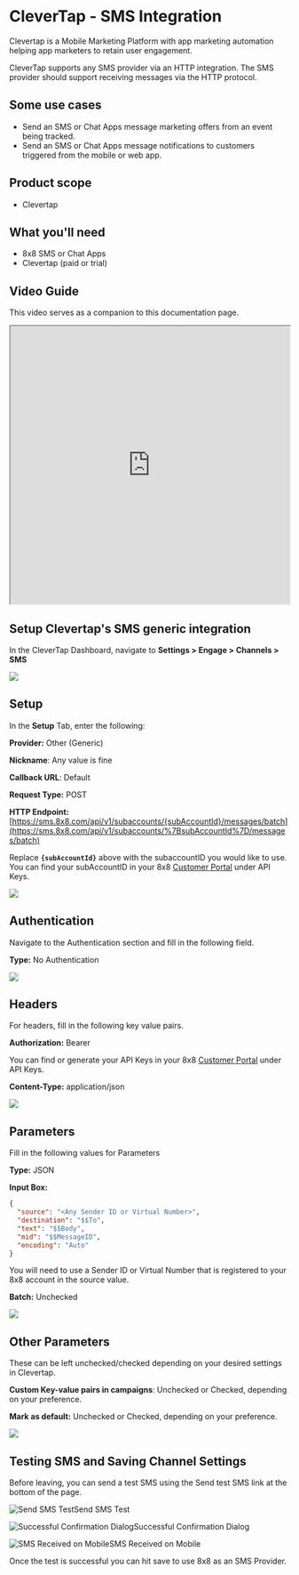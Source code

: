 # CleverTap - SMS Integration

Clevertap is a Mobile Marketing Platform with app marketing automation helping app marketers to retain user engagement.

CleverTap supports any SMS provider via an HTTP integration. The SMS provider should support receiving messages via the HTTP protocol.

## Some use cases

* Send an SMS or Chat Apps message marketing offers from an event being tracked.
* Send an SMS or Chat Apps message notifications to customers triggered from the mobile or web app.

## Product scope

* Clevertap

## What you'll need

* 8x8 SMS or Chat Apps
* Clevertap (paid or trial)

## Video Guide

This video serves as a companion to this documentation page.

<iframe
  src="https://www.youtube.com/embed/xJbyrkfReNc?si=3FqfcpypISYaFx8V"
  height="500px"
  width="100%"
  allow="picture-in-picture; web-share"
  allowFullScreen>
</iframe>

## Setup Clevertap's SMS generic integration

In the CleverTap Dashboard, navigate to **Settings > Engage > Channels > SMS**

![](../images/9e087ea-image.png)

## Setup

In the **Setup** Tab, enter the following:

**Provider:** Other (Generic)  

**Nickname**: Any value is fine  

**Callback URL**: Default  

**Request Type:** POST  

**HTTP Endpoint:** [https://sms.8x8.com/api/v1/subaccounts/{subAccountId}/messages/batch](https://sms.8x8.com/api/v1/subaccounts/%7BsubAccountId%7D/messages/batch)

Replace **`{subAccountId}`** above with the subaccountID you would like to use. You can find your subAccountID in your 8x8 [Customer Portal](https://connect.8x8.com) under API Keys.

![](../images/5af06c8-image.png)

## Authentication

Navigate to the Authentication section and fill in the following field.

**Type:** No Authentication

![](../images/27528c3-image.png)

## Headers

For headers, fill in the following key value pairs.

**Authorization:** Bearer 

You can find or generate your API Keys in your 8x8 [Customer Portal](https://connect.8x8.com) under API Keys.

**Content-Type:** application/json

![](../images/cc9b53d-image.png)

## Parameters

Fill in the following values for Parameters

**Type:** JSON

**Input Box:**

```json
{
  "source": "<Any Sender ID or Virtual Number>",
  "destination": "$$To",
  "text": "$$Body",
  "mid": "$$MessageID",
  "encoding": "Auto"
}

```

You will need to use a Sender ID or Virtual Number that is registered to your 8x8 account in the source value.

**Batch:** Unchecked

![](../images/af0a5ab-image.png)

## Other Parameters

These can be left unchecked/checked depending on your desired settings in Clevertap.

**Custom Key-value pairs in campaigns**: Unchecked or Checked, depending on your preference.

**Mark as default:** Unchecked or Checked, depending on your preference.

![](../images/94ec801-image.png)

## Testing SMS and Saving Channel Settings

Before leaving, you can send a test SMS using the Send test SMS link at the bottom of the page.

![Send SMS Test](../images/538c55d-image.png)Send SMS Test

![Successful Confirmation Dialog](../images/247285f-image.png)Successful Confirmation Dialog

![SMS Received on Mobile](../images/2458f78-image.png)SMS Received on Mobile

Once the test is successful you can hit save to use 8x8 as an SMS Provider.
